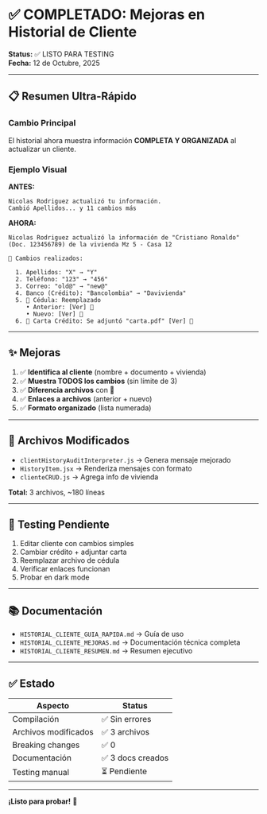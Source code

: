 # ✅ COMPLETADO: Mejoras en Historial de Cliente

**Status:** ✅ LISTO PARA TESTING  
**Fecha:** 12 de Octubre, 2025

---

## 📋 Resumen Ultra-Rápido

### Cambio Principal
El historial ahora muestra información **COMPLETA Y ORGANIZADA** al actualizar un cliente.

### Ejemplo Visual

**ANTES:**
```
Nicolas Rodriguez actualizó tu información. 
Cambió Apellidos... y 11 cambios más
```

**AHORA:**
```
Nicolas Rodriguez actualizó la información de "Cristiano Ronaldo" 
(Doc. 123456789) de la vivienda Mz 5 - Casa 12

📝 Cambios realizados:

  1. Apellidos: "X" → "Y"
  2. Teléfono: "123" → "456"
  3. Correo: "old@" → "new@"
  4. Banco (Crédito): "Bancolombia" → "Davivienda"
  5. 📎 Cédula: Reemplazado
     • Anterior: [Ver] 🔗
     • Nuevo: [Ver] 🔗
  6. 📎 Carta Crédito: Se adjuntó "carta.pdf" [Ver] 🔗
```

---

## ✨ Mejoras

1. ✅ **Identifica al cliente** (nombre + documento + vivienda)
2. ✅ **Muestra TODOS los cambios** (sin límite de 3)
3. ✅ **Diferencia archivos** con 📎
4. ✅ **Enlaces a archivos** (anterior + nuevo)
5. ✅ **Formato organizado** (lista numerada)

---

## 📁 Archivos Modificados

- `clientHistoryAuditInterpreter.js` → Genera mensaje mejorado
- `HistoryItem.jsx` → Renderiza mensajes con formato
- `clienteCRUD.js` → Agrega info de vivienda

**Total:** 3 archivos, ~180 líneas

---

## 🎯 Testing Pendiente

1. Editar cliente con cambios simples
2. Cambiar crédito + adjuntar carta
3. Reemplazar archivo de cédula
4. Verificar enlaces funcionan
5. Probar en dark mode

---

## 📚 Documentación

- `HISTORIAL_CLIENTE_GUIA_RAPIDA.md` → Guía de uso
- `HISTORIAL_CLIENTE_MEJORAS.md` → Documentación técnica completa
- `HISTORIAL_CLIENTE_RESUMEN.md` → Resumen ejecutivo

---

## ✅ Estado

| Aspecto | Status |
|---------|--------|
| Compilación | ✅ Sin errores |
| Archivos modificados | ✅ 3 archivos |
| Breaking changes | ✅ 0 |
| Documentación | ✅ 3 docs creados |
| Testing manual | ⏳ Pendiente |

---

**¡Listo para probar!** 🚀
